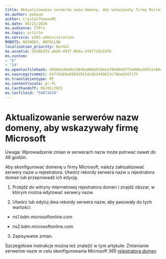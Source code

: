 ```yaml
---
title: Aktualizowanie serwerów nazw domeny, aby wskazywały firmę Microsoft
ms.author: pebaum
author: CrystalThomasMS
ms.date: 04/21/2020
ms.audience: ITPro
ms.topic: article
ms.service: o365-administration
ROBOTS: NOINDEX, NOFOLLOW
localization_priority: Normal
ms.assetid: 5d38b331-a0e8-4937-8bda-4f8f715e1976
ms.custom:
- "6"
- "14"
ms.openlocfilehash: d9d66e366db14840a86b681deba78b89ddff5e068a3b931c88e493d2ec791b10
ms.sourcegitcommit: b5f7da89a650d2915dc652449623c78be6247175
ms.translationtype: MT
ms.contentlocale: pl-PL
ms.lasthandoff: 08/05/2021
ms.locfileid: "54073610"
---
```

# <a name="update-your-domain-nameservers-to-point-to-microsoft"></a>Aktualizowanie serwerów nazw domeny, aby wskazywały firmę Microsoft

Uwaga: Wprowadzenie zmian w serwerach nazw może potrwać nawet do 48 godzin.
  
Aby skonfigurować domenę u firmy Microsoft, należy zaktualizować serwery nazw u rejestratora. Utwórz rekordy serwera nazw u rejestratora domen lub przeprowadź ich edycję.
  
1. Przejdź do witryny internetowej rejestratora domen i znajdź obszar, w którym można edytować serwery nazw.

2. Utwórz lub edytuj dwa rekordy serwera nazw, aby pasowały do tych wartości:

  - ns1.bdm.microsoftonline.com

  - ns2.bdm.microsoftonline.com

3. Zapisywanie zmian.

Szczegółowe instrukcje można też znaleźć w tym artykule: Zmienianie serwerów nazw w celu skonfigurowania Microsoft 365 [rejestratora domen](https://docs.microsoft.com/microsoft-365/admin/get-help-with-domains/change-nameservers-at-any-domain-registrar)
  